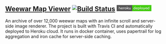 ## [Weewar Map Viewer](https://weemaps.herokuapp.com)  [![Build Status](https://travis-ci.org/JafarSadik/weewar-map-viewer.svg?branch=master)](https://travis-ci.org/JafarSadik/weewar-map-viewer) [![Heroku](readme/heroku-badge.herokuapp.png)](https://weemaps.herokuapp.com)

An archive of over 12,000 weewar maps with an infinite scroll and server-side image renderer. The project is built with Travis CI and automatically deployed to Heroku cloud. It runs in docker container, uses papertrail for log aggregation and iron cache for server-side caching.
